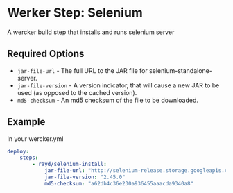 # Werker Step: Selenium

A wercker build step that installs and runs selenium server

## Required Options
* `jar-file-url` - The full URL to the JAR file for selenium-standalone-server.
* `jar-file-version` - A version indicator, that will cause a new JAR to be used (as opposed to the cached version).
* `md5-checksum` - An md5 checksum of the file to be downloaded.

## Example
In your wercker.yml
```yaml
deploy:
    steps:
        - rayd/selenium-install:
            jar-file-url: "http://selenium-release.storage.googleapis.com/2.45/selenium-server-standalone-2.45.0.jar"
            jar-file-version: "2.45.0"
            md5-checksum: "a62db4c36e230a936455aaacda9340a8"
```
